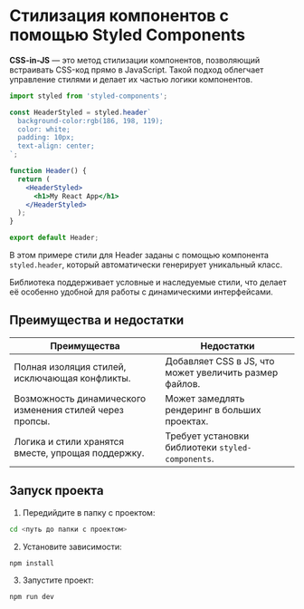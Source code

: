 # Стилизация компонентов с помощью Styled Components

**CSS-in-JS** — это метод стилизации компонентов, позволяющий встраивать CSS-код прямо в JavaScript. Такой подход облегчает управление стилями и делает их частью логики компонентов.

```jsx
import styled from 'styled-components';

const HeaderStyled = styled.header`
  background-color:rgb(186, 198, 119);
  color: white;
  padding: 10px;
  text-align: center;
`;

function Header() {
  return (
    <HeaderStyled>
      <h1>My React App</h1>
    </HeaderStyled>
  );
}

export default Header;
```

В этом примере стили для Header заданы с помощью компонента `styled.header`, который автоматически генерирует уникальный класс.

Библиотека поддерживает условные и наследуемые стили, что делает её особенно удобной для работы с динамическими интерфейсами.

## Преимущества и недостатки

| **Преимущества**                                           | **Недостатки**                                                            |
| ---------------------------------------------------------- | ------------------------------------------------------------------------- |
| Полная изоляция стилей, исключающая конфликты. | Добавляет CSS в JS, что может увеличить размер файлов.                |
| Возможность динамического изменения стилей через пропсы.             | Может замедлять рендеринг в больших проектах.                    |
| Логика и стили хранятся вместе, упрощая поддержку.             | Требует установки библиотеки `styled-components`. |


## Запуск проекта

1. Передийдите в папку с проектом:

```bash
cd <путь до папки с проектом>
```

2. Установите зависимости:

```bash
npm install
```

3. Запустите проект:

```bash
npm run dev
```